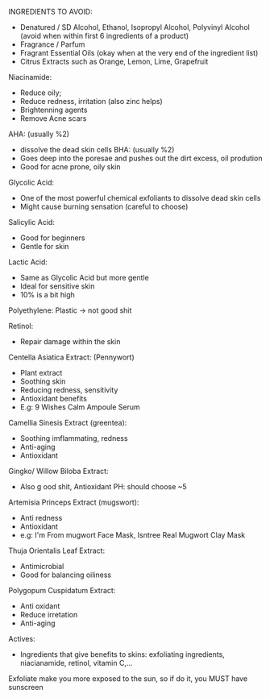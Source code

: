  INGREDIENTS TO AVOID:
- Denatured / SD Alcohol, Ethanol, Isopropyl Alcohol, Polyvinyl Alcohol (avoid when within first 6 ingredients of a product)
- Fragrance / Parfum
- Fragrant Essential Oils (okay when at the very end of the ingredient list)
- Citrus Extracts such as Orange, Lemon, Lime, Grapefruit 

Niacinamide:
- Reduce oily;
- Reduce redness, irritation (also zinc helps)
- Brightenning agents
- Remove Acne scars

AHA: (usually %2)
- dissolve the dead skin cells
BHA: (usually %2)
- Goes deep into the poresae and pushes out the dirt excess, oil prodution
- Good for acne prone, oily skin

Glycolic Acid:
- One of the most powerful chemical exfoliants to dissolve dead skin cells
- Might cause burning sensation (careful to choose)

Salicylic Acid:
- Good for beginners
- Gentle for skin

Lactic Acid:
- Same as Glycolic Acid but more gentle
- Ideal for sensitive skin
- 10% is a bit high

Polyethylene: Plastic -> not good shit

Retinol:
- Repair damage within the skin

Centella Asiatica Extract: (Pennywort)
- Plant extract
- Soothing skin
- Reducing redness, sensitivity
- Antioxidant benefits 
- E.g: 9 Wishes Calm Ampoule Serum

Camellia Sinesis Extract (greentea):
- Soothing imflammating, redness
- Anti-aging
- Antioxidant

Gingko/ Willow Biloba Extract:
- Also g ood shit, Antioxidant
PH: should choose ~5

Artemisia Princeps Extract (mugswort):
- Anti redness
- Antioxidant
- e.g: I'm From mugwort Face Mask, Isntree Real Mugwort Clay Mask

Thuja Orientalis Leaf Extract:
- Antimicrobial
- Good for balancing oiliness 

Polygopum Cuspidatum Extract:
- Anti oxidant
- Reduce irretation
- Anti-aging

Actives:
- Ingredients that give benefits to skins: exfoliating ingredients, niacianamide, retinol, vitamin C,...

Exfoliate make you more exposed to the sun, so if do it, you MUST have sunscreen